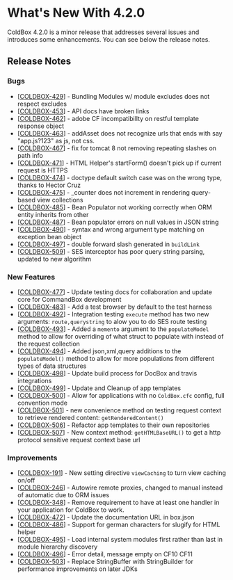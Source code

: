# What's New With 4.2.0

ColdBox 4.2.0 is a minor release that addresses several issues and introduces some enhancements.  You can see below the release notes.


## Release Notes
            

### Bugs

* [<a href='https://ortussolutions.atlassian.net/browse/COLDBOX-429'>COLDBOX-429</a>] - Bundling Modules w/ module excludes does not respect excludes
* [<a href='https://ortussolutions.atlassian.net/browse/COLDBOX-453'>COLDBOX-453</a>] - API docs have broken links
* [<a href='https://ortussolutions.atlassian.net/browse/COLDBOX-462'>COLDBOX-462</a>] - adobe CF incompatibillty on restful template response object
* [<a href='https://ortussolutions.atlassian.net/browse/COLDBOX-463'>COLDBOX-463</a>] - addAsset does not recognize urls that ends with say &quot;app.js?123&quot; as js, not css.
* [<a href='https://ortussolutions.atlassian.net/browse/COLDBOX-467'>COLDBOX-467</a>] - fix for tomcat 8 not removing repeating slashes on path info
* [<a href='https://ortussolutions.atlassian.net/browse/COLDBOX-471'>COLDBOX-471</a>] - HTML Helper&#39;s startForm() doesn&#39;t pick up if current request is HTTPS
* [<a href='https://ortussolutions.atlassian.net/browse/COLDBOX-474'>COLDBOX-474</a>] - doctype default switch case was on the wrong type, thanks to Hector Cruz
* [<a href='https://ortussolutions.atlassian.net/browse/COLDBOX-475'>COLDBOX-475</a>] - _counter does not increment in rendering query-based view collections
* [<a href='https://ortussolutions.atlassian.net/browse/COLDBOX-485'>COLDBOX-485</a>] - Bean Populator not working correctly when ORM entity inherits from other
* [<a href='https://ortussolutions.atlassian.net/browse/COLDBOX-487'>COLDBOX-487</a>] - Bean populator errors on null values in JSON string
* [<a href='https://ortussolutions.atlassian.net/browse/COLDBOX-490'>COLDBOX-490</a>] - syntax and wrong argument type matching on exception bean object
* [<a href='https://ortussolutions.atlassian.net/browse/COLDBOX-497'>COLDBOX-497</a>] - double forward slash generated in `buildLink`
* [<a href='https://ortussolutions.atlassian.net/browse/COLDBOX-509'>COLDBOX-509</a>] - SES interceptor has poor query string parsing, updated to new algorithm
 
### New Features

* [<a href='https://ortussolutions.atlassian.net/browse/COLDBOX-477'>COLDBOX-477</a>] - Update testing docs for collaboration and update core for CommandBox development
* [<a href='https://ortussolutions.atlassian.net/browse/COLDBOX-483'>COLDBOX-483</a>] - Add a test browser by default to the test harness
* [<a href='https://ortussolutions.atlassian.net/browse/COLDBOX-492'>COLDBOX-492</a>] - Integration testing `execute` method has two new arguments: `route,querystring` to alow you to do SES route testing
* [<a href='https://ortussolutions.atlassian.net/browse/COLDBOX-493'>COLDBOX-493</a>] - Added a `memento` argument to the `populateModel` method to allow for overriding of what struct to populate with instead of the request collection
* [<a href='https://ortussolutions.atlassian.net/browse/COLDBOX-494'>COLDBOX-494</a>] - Added json,xml,query additions to the `populateModel()` method to allow for more populations from different types of data structures
* [<a href='https://ortussolutions.atlassian.net/browse/COLDBOX-498'>COLDBOX-498</a>] - Update build process for DocBox and travis integrations
* [<a href='https://ortussolutions.atlassian.net/browse/COLDBOX-499'>COLDBOX-499</a>] - Update and Cleanup of app templates
* [<a href='https://ortussolutions.atlassian.net/browse/COLDBOX-500'>COLDBOX-500</a>] - Allow for applications with no `ColdBox.cfc` config, full convention mode
* [<a href='https://ortussolutions.atlassian.net/browse/COLDBOX-501'>COLDBOX-501</a>] - new convenience method on testing request context to retrieve rendered content: `getRenderedContent()`
* [<a href='https://ortussolutions.atlassian.net/browse/COLDBOX-506'>COLDBOX-506</a>] - Refactor app templates to their own repositories
* [<a href='https://ortussolutions.atlassian.net/browse/COLDBOX-507'>COLDBOX-507</a>] - New context method: `getHTMLBaseURL()` to get a http protocol sensitive request context base url

        
### Improvements

* [<a href='https://ortussolutions.atlassian.net/browse/COLDBOX-191'>COLDBOX-191</a>] - New setting directive `viewCaching` to turn view caching on/off
* [<a href='https://ortussolutions.atlassian.net/browse/COLDBOX-246'>COLDBOX-246</a>] - Autowire remote proxies, changed to manual instead of automatic due to ORM issues
* [<a href='https://ortussolutions.atlassian.net/browse/COLDBOX-348'>COLDBOX-348</a>] - Remove requirement to have at least one handler in your application for ColdBox to work.
* [<a href='https://ortussolutions.atlassian.net/browse/COLDBOX-472'>COLDBOX-472</a>] - Update the documentation URL in box.json
* [<a href='https://ortussolutions.atlassian.net/browse/COLDBOX-486'>COLDBOX-486</a>] - Support for german characters for slugify for HTML helper
* [<a href='https://ortussolutions.atlassian.net/browse/COLDBOX-495'>COLDBOX-495</a>] - Load internal system modules first rather than last in module hierarchy discovery
* [<a href='https://ortussolutions.atlassian.net/browse/COLDBOX-496'>COLDBOX-496</a>] - Error detail, message empty on CF10 CF11
* [<a href='https://ortussolutions.atlassian.net/browse/COLDBOX-503'>COLDBOX-503</a>] - Replace StringBuffer with StringBuilder for performance improvements on later JDKs
              
